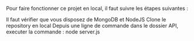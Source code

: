 Pour faire fonctionner ce projet en local, il faut suivre les étapes suivantes :

Il faut vérifier que vous disposez de MongoDB et NodeJS
Clone le repository en local
Depuis une ligne de commande dans le dossier API, executer la commande : node server.js